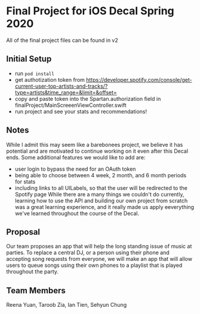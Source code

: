 # Final Project for iOS Decal Spring 2020
All of the final project files can be found in v2
## Initial Setup
- run ```pod install```
- get authotization token from https://developer.spotify.com/console/get-current-user-top-artists-and-tracks/?type=artists&time_range=&limit=&offset=
- copy and paste token into the Spartan.authorization field in finalProject/MainScreeenViewController.swift
- run project and see your stats and recommendations!
## Notes
While I admit this may seem like a barebonees project, we believe it has potential and are motivated to continue working on it even after this Decal ends. Some additional features we would like to add are:
- user login to bypass the need for an OAuth token
- being able to choose between 4 week, 2 month, and 6 month periods for stats
- including links to all UILabels, so that the user will be redirected to the Spotify page
While there are a many things we couldn't do currently, learning how to use the API and building our own project from scratch was a great learning experience, and it really made us apply eeverything we've learned throughout the course of the Decal.
## Proposal
Our team proposes an app that will help the long standing issue of music at parties. To replace a central DJ, or a person using their phone and accepting song requests from everyone, we will make an app that will allow users to queue songs using their own phones to a playlist that is played throughout the party.
## Team Members
Reena Yuan, Taroob Zia, Ian Tien, Sehyun Chung
